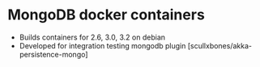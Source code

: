 # MongoDB docker containers

* Builds containers for 2.6, 3.0, 3.2 on debian
* Developed for integration testing mongodb plugin [scullxbones/akka-persistence-mongo]
